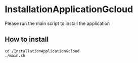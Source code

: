 # InstallationApplicationGcloud
Please run the main script to install the application

## How to install
```
cd /InstallationApplicationGcloud
./main.sh
```
